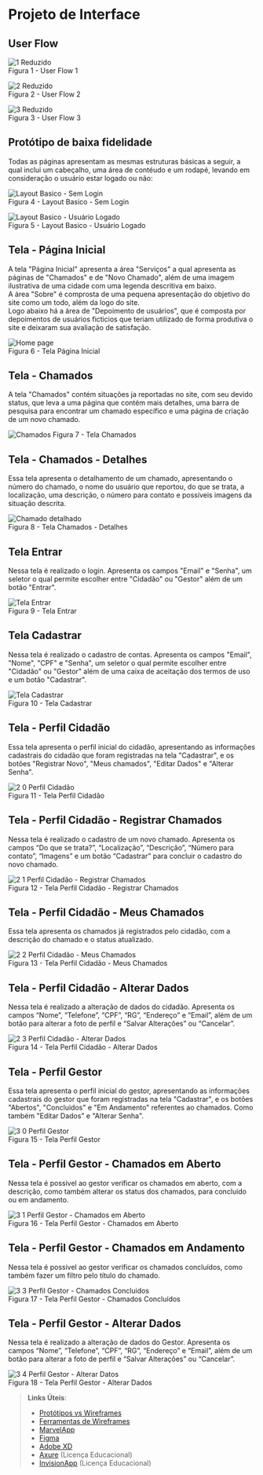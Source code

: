 
# Projeto de Interface

## User Flow

![1 Reduzido](https://github.com/user-attachments/assets/ea3b394a-4b2f-4102-beb4-9d7b5f0fb8e9)\
Figura 1 - User Flow 1

![2 Reduzido](https://github.com/user-attachments/assets/c4719eb3-bae6-4504-9530-b40aceef96a5)\
Figura 2 - User Flow 2

![3 Reduzido](https://github.com/user-attachments/assets/9dce0503-b0a7-42fd-8736-2065a9d48fa7)\
Figura 3 - User Flow 3


## Protótipo de baixa fidelidade
Todas as páginas apresentam as mesmas estruturas básicas a seguir, a qual inclui um cabeçalho, uma área de contéudo e um rodapé, levando em consideração o usuário estar logado ou não:

![Layout Basico - Sem Login](https://github.com/user-attachments/assets/8952fec4-7ea2-40b6-a789-46d6dcca5e96)\
Figura 4 - Layout Basico - Sem Login

![Layout Basico - Usuário Logado](https://github.com/user-attachments/assets/51511262-a74e-40d5-8104-4b2945387af1)\
Figura 5 - Layout Basico - Usuário Logado

## Tela - Página Inicial
A tela "Página Inicial" apresenta a área "Serviços" a qual apresenta as páginas de "Chamados" e de "Novo Chamado", além de uma imagem ilustrativa de uma cidade com uma legenda descritiva em baixo. \
A área "Sobre" é comprosta de uma pequena apresentação do objetivo do site como um todo, além da logo do site. \
Logo abaixo há a área de "Depoimento de usuários", que é composta por depoimentos de usuários ficticios que teriam utilizado de forma produtiva o site e deixaram sua avaliação de satisfação. 

![Home page](https://github.com/user-attachments/assets/66c37395-926d-4a6d-ab83-deb177b4c650)\
Figura 6 - Tela Página Inicial 

## Tela - Chamados 
A tela "Chamados" contém situações ja reportadas no site, com seu devido status, que leva a uma página que contém mais detalhes, uma barra de pesquisa para encontrar um chamado específico e uma página de criação de um novo chamado. 

![Chamados](https://github.com/user-attachments/assets/bfea2415-a32a-4dd9-b663-83b850180216)
Figura 7 - Tela Chamados 

## Tela - Chamados - Detalhes
Essa tela apresenta o detalhamento de um chamado, apresentando o número do chamado, o nome do usuário que reportou, do que se trata, a localização, uma descrição, o número para contato e possíveis imagens da situação descrita.  

![Chamado detalhado](https://github.com/user-attachments/assets/88bda746-5f20-42a6-b83e-7108d757791c)\
Figura 8 - Tela Chamados - Detalhes

## Tela Entrar
Nessa tela é realizado o login. Apresenta os campos "Email" e "Senha", um seletor o qual permite escolher entre "Cidadão" ou "Gestor" além de um botão "Entrar". 

![Tela Entrar](https://github.com/user-attachments/assets/0e3f7155-9676-4d5c-b8d0-1cda47428916)\
Figura 9 - Tela Entrar

## Tela Cadastrar 
Nessa tela é realizado o cadastro de contas. Apresenta os campos "Email", "Nome", "CPF" e "Senha", um seletor o qual permite escolher entre "Cidadão" ou "Gestor" além de uma caixa de aceitação dos termos de uso e um botão "Cadastrar". 

![Tela Cadastrar](https://github.com/user-attachments/assets/74bfbc7f-9602-4719-bce5-431290b23b48)\
Figura 10 - Tela Cadastrar

## Tela - Perfil Cidadão
Essa tela apresenta o perfil inicial do cidadão, apresentando as informações cadastrais do cidadão que foram registradas na tela "Cadastrar", e os botões "Registrar Novo", "Meus chamados", "Editar Dados" e "Alterar Senha".

![2 0 Perfil Cidadão](https://github.com/user-attachments/assets/f16ec40f-3c70-4d4e-970e-13d07a4b72fd)\
Figura 11 - Tela Perfil Cidadão

## Tela - Perfil Cidadão - Registrar Chamados
Nessa tela é realizado o cadastro de um novo chamado. Apresenta os campos “Do que se trata?”, “Localização”, “Descrição”, “Número para contato”, “Imagens” e um botão  “Cadastrar” para concluir o cadastro do novo chamado.

![2 1 Perfil Cidadão - Registrar Chamados](https://github.com/user-attachments/assets/3751a9d6-8f61-45b5-b7e7-eea316432816)\
Figura 12 - Tela Perfil Cidadão - Registrar Chamados

## Tela - Perfil Cidadão - Meus Chamados
Essa tela apresenta os chamados já registrados pelo cidadão, com a descrição do chamado e o status atualizado.

![2 2 Perfil Cidadão - Meus Chamados](https://github.com/user-attachments/assets/d94cb684-e6c3-403a-9c5a-928e3c1c826d)\
Figura 13 - Tela Perfil Cidadão - Meus Chamados

## Tela - Perfil Cidadão - Alterar Dados
Nessa tela é realizado a alteração de dados do cidadão. Apresenta os campos “Nome”, “Telefone”, “CPF”, “RG”, “Endereço” e “Email”, além de um botão para alterar a foto de perfil e “Salvar Alterações” ou “Cancelar”.

![2 3 Perfil Cidadão - Alterar Dados](https://github.com/user-attachments/assets/8ac16fc7-900c-4c5f-b75b-44ef05d34474)\
Figura 14 - Tela Perfil Cidadão - Alterar Dados

## Tela - Perfil Gestor
Essa tela apresenta o perfil inicial do gestor, apresentando as informações cadastrais do gestor que foram registradas na tela "Cadastrar", e os botões "Abertos", "Concluidos" e "Em Andamento" referentes ao chamados. Como também "Editar Dados" e "Alterar Senha".

![3 0 Perfil Gestor](https://github.com/user-attachments/assets/2e5123dc-4290-40a4-a121-01ee83c14688)\
Figura 15 - Tela Perfil Gestor 

## Tela - Perfil Gestor - Chamados em Aberto
Nessa tela é possivel ao gestor verificar os chamados em aberto, com a descrição, como também alterar os status dos chamados, para concluído ou em andamento.

![3 1 Perfil Gestor - Chamados em Aberto](https://github.com/user-attachments/assets/54cdecdc-9ca8-4c84-8d76-b5f28a54cf58)\
Figura 16 - Tela Perfil Gestor - Chamados em Aberto

## Tela - Perfil Gestor - Chamados em Andamento
Nessa tela é possivel ao gestor verificar os chamados concluídos, como também fazer um filtro pelo título do chamado.

![3 3 Perfil Gestor - Chamados Concluidos](https://github.com/user-attachments/assets/4d5efd62-ba1c-4bd2-aa51-6192b2243477)\
Figura 17 - Tela Perfil Gestor - Chamados Concluídos

## Tela - Perfil Gestor - Alterar Dados
Nessa tela é realizado a alteração de dados do Gestor. Apresenta os campos “Nome”, “Telefone”, “CPF”, “RG”, “Endereço” e “Email”, além de um botão para alterar a foto de perfil e “Salvar Alterações” ou “Cancelar”.

![3 4 Perfil Gestor - Alterar Datos](https://github.com/user-attachments/assets/f2c45c9e-ac08-4b17-893f-8a1283508993)\
Figura 18 - Tela Perfil Gestor - Alterar Dados

> **Links Úteis**:
> - [Protótipos vs Wireframes](https://www.nngroup.com/videos/prototypes-vs-wireframes-ux-projects/)
> - [Ferramentas de Wireframes](https://rockcontent.com/blog/wireframes/)
> - [MarvelApp](https://marvelapp.com/developers/documentation/tutorials/)
> - [Figma](https://www.figma.com/)
> - [Adobe XD](https://www.adobe.com/br/products/xd.html#scroll)
> - [Axure](https://www.axure.com/edu) (Licença Educacional)
> - [InvisionApp](https://www.invisionapp.com/) (Licença Educacional)
